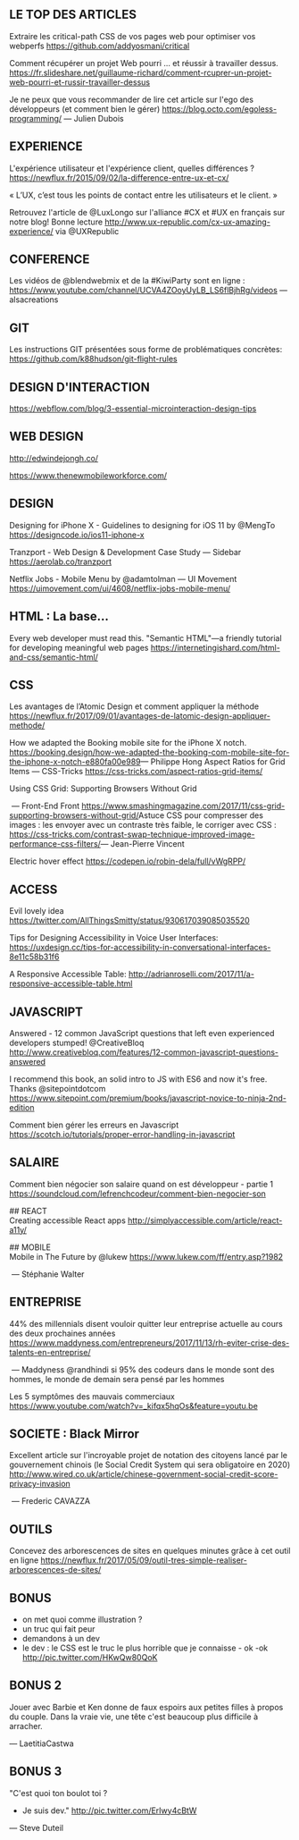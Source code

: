 ## LE TOP DES ARTICLES   

Extraire les critical-path CSS de vos pages web pour optimiser vos webperfs
https://github.com/addyosmani/critical

Comment récupérer un projet Web pourri ... et réussir à travailler dessus.
https://fr.slideshare.net/guillaume-richard/comment-rcuprer-un-projet-web-pourri-et-russir-travailler-dessus

Je ne peux que vous recommander de lire cet article sur l'ego des développeurs (et comment bien le gérer) https://blog.octo.com/egoless-programming/ 
— Julien Dubois


## EXPERIENCE   

L'expérience utilisateur et l'expérience client, quelles différences ? 
https://newflux.fr/2015/09/02/la-difference-entre-ux-et-cx/

« L’UX, c’est tous les points de contact entre les utilisateurs et le client. »

Retrouvez l'article de @LuxLongo sur l'alliance #CX et #UX en français sur notre blog! Bonne lecture http://www.ux-republic.com/cx-ux-amazing-experience/ via @UXRepublic


## CONFERENCE   
Les vidéos de @blendwebmix et de la #KiwiParty sont en ligne : https://www.youtube.com/channel/UCVA4ZOoyUyLB_LS6flBjhRg/videos 
— alsacreations


## GIT   

Les instructions GIT présentées sous forme de problématiques concrètes: https://github.com/k88hudson/git-flight-rules


## DESIGN D'INTERACTION   

https://webflow.com/blog/3-essential-microinteraction-design-tips


## WEB DESIGN   

http://edwindejongh.co/

https://www.thenewmobileworkforce.com/


## DESIGN   

Designing for iPhone X - Guidelines to designing for iOS 11 by @MengTo​ ​https://designcode.io/ios11-iphone-x

Tranzport - Web Design & Development Case Study — Sidebar
https://aerolab.co/tranzport

Netflix Jobs - Mobile Menu by @adamtolman​ — UI Movement​
https://uimovement.com/ui/4608/netflix-jobs-mobile-menu/


## HTML : La base...   

Every web developer must read this. "Semantic HTML"—a friendly tutorial for developing meaningful web pages https://internetingishard.com/html-and-css/semantic-html/


## CSS   

Les avantages de l’Atomic Design et comment appliquer la méthode https://newflux.fr/2017/09/01/avantages-de-latomic-design-appliquer-methode/

How we adapted the Booking mobile site for the iPhone X notch.​ ​https://booking.design/how-we-adapted-the-booking-com-mobile-site-for-the-iphone-x-notch-e880fa00e989​ ​ ​— Philippe Hong
Aspect Ratios for Grid Items — CSS-Tricks https://css-tricks.com/aspect-ratios-grid-items/

Using CSS Grid: Supporting Browsers Without Grid

​ ​— Front-End Front​ 
​https://www.smashingmagazine.com/2017/11/css-grid-supporting-browsers-without-grid/
​​Astuce CSS pour compresser des images : les envoyer avec un contraste très faible, le corriger avec CSS : https://css-tricks.com/contrast-swap-technique-improved-image-performance-css-filters/​ ​— Jean-Pierre Vincent

Electric hover effect​ ​https://codepen.io/robin-dela/full/vWgRPP/


## ACCESS   

Evil lovely idea
https://twitter.com/AllThingsSmitty/status/930617039085035520

Tips for Designing Accessibility in Voice User Interfaces: https://uxdesign.cc/tips-for-accessibility-in-conversational-interfaces-8e11c58b31f6

A Responsive Accessible Table: http://adrianroselli.com/2017/11/a-responsive-accessible-table.html


## JAVASCRIPT   

Answered - 12 common JavaScript questions that left even experienced developers stumped! @CreativeBloq​ ​http://www.creativebloq.com/features/12-common-javascript-questions-answered

I recommend this book, an solid intro to JS with ES6 and now it's free. Thanks @sitepointdotcom https://www.sitepoint.com/premium/books/javascript-novice-to-ninja-2nd-edition

Comment bien gérer les erreurs en Javascript
https://scotch.io/tutorials/proper-error-handling-in-javascript


## SALAIRE   
Comment bien négocier son salaire quand on est développeur - partie 1 
https://soundcloud.com/lefrenchcodeur/comment-bien-negocier-son


​## REACT   
Creating accessible React apps​ ​http://simplyaccessible.com/article/react-a11y/


​## MOBILE   
Mobile in The Future by @lukew https://www.lukew.com/ff/entry.asp?1982

​ ​— Stéphanie Walter

## ENTREPRISE   
44% des millennials disent vouloir quitter leur entreprise actuelle au cours des deux prochaines années https://www.maddyness.com/entrepreneurs/2017/11/13/rh-eviter-crise-des-talents-en-entreprise/

​ ​— Maddyness
@randhindi si 95% des codeurs dans le monde sont des hommes, le monde de demain sera pensé par les hommes

Les 5 symptômes des mauvais commerciaux
https://www.youtube.com/watch?v=_kifqx5hqOs&feature=youtu.be


## SOCIETE : Black Mirror   
Excellent article sur l'incroyable projet de notation des citoyens lancé par le gouvernement chinois (le Social Credit System qui sera obligatoire en 2020)
http://www.wired.co.uk/article/chinese-government-social-credit-score-privacy-invasion

​ ​— Frederic CAVAZZA


## OUTILS   

Concevez des arborescences de sites en quelques minutes grâce à cet outil en ligne https://newflux.fr/2017/05/09/outil-tres-simple-realiser-arborescences-de-sites/


## BONUS   

- on met quoi comme illustration ?
- un truc qui fait peur
- demandons à un dev
- le dev : le CSS est le truc le plus horrible que je connaisse
-​ ok​
-​ ok​
http://pic.twitter.com/HKwQw80QoK


## BONUS 2   
Jouer avec Barbie et Ken donne de faux espoirs aux petites filles à propos du couple.
Dans la vraie vie, une tête c'est beaucoup plus difficile à arracher.

— LaetitiaCastwa


## BONUS 3   
"C'est quoi ton boulot toi ?
- Je suis dev." http://pic.twitter.com/ErIwy4cBtW

— Steve Duteil